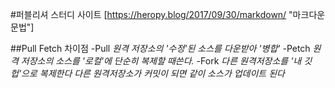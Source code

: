 #퍼블리셔 스터디 사이트
[https://heropy.blog/2017/09/30/markdown/ "마크다운문법"]

##Pull Fetch 차이점
-Pull
<em>원격 저장소의 '수정'된 소스를 다운받아 '병합'</em>
-Petch
<em>원격 저장소의 소스를 '로컬'에 단순히 복제할 때쓴다.</em>
-Fork
<em>다른 원격저장소를 '내 깃헙'으로 복제한다</em>
<em>다른 원격저장소가 커밋이 되면 같이 소스가 업데이트 된다</em>
